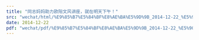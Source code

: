 ```yaml
---
title: "同志妈妈助力欧阳文风讲座，就在明天下午！"
src: "wechat/html/%E9%85%B7%E5%84%BF%E8%AE%BA%E5%9D%9B_2014-12-22_%E5%90%8C%E5%BF%97%E5%A6%88%E5%A6%88%E5%8A%A9%E5%8A%9B%E6%AC%A7%E9%98%B3%E6%96%87%E9%A3%8E%E8%AE%B2%E5%BA%A7%EF%BC%8C%E5%B0%B1%E5%9C%A8%E6%98%8E%E5%A4%A9%E4%B8%8B%E5%8D%88%EF%BC%81.html"
date: 2014-12-22
pdf: "wechat/pdf/%E9%85%B7%E5%84%BF%E8%AE%BA%E5%9D%9B_2014-12-22_%E5%90%8C%E5%BF%97%E5%A6%88%E5%A6%88%E5%8A%A9%E5%8A%9B%E6%AC%A7%E9%98%B3%E6%96%87%E9%A3%8E%E8%AE%B2%E5%BA%A7%EF%BC%8C%E5%B0%B1%E5%9C%A8%E6%98%8E%E5%A4%A9%E4%B8%8B%E5%8D%88%EF%BC%81.pdf"
---
```

